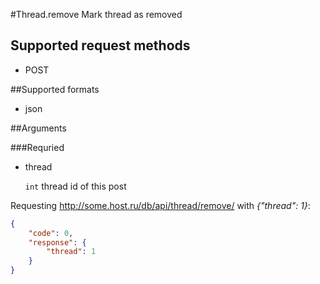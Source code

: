 #Thread.remove
Mark thread as removed

## Supported request methods 
* POST

##Supported formats
* json

##Arguments


###Requried
* thread

   ```int``` thread id of this post


Requesting http://some.host.ru/db/api/thread/remove/ with *{"thread": 1}*:
```json
{
    "code": 0,
    "response": {
        "thread": 1
    }
}
```
